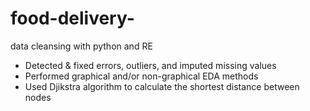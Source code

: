 # food-delivery-
data cleansing with python and RE
- Detected & fixed errors, outliers, and imputed missing values
- Performed graphical and/or non-graphical EDA methods
- Used Djikstra algorithm to calculate the shortest distance between nodes
